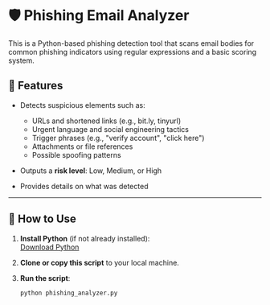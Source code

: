 # 🛡️ Phishing Email Analyzer

This is a Python-based phishing detection tool that scans email bodies for common phishing indicators using regular expressions and a basic scoring system.

## 🚀 Features

- Detects suspicious elements such as:
  - URLs and shortened links (e.g., bit.ly, tinyurl)
  - Urgent language and social engineering tactics
  - Trigger phrases (e.g., "verify account", "click here")
  - Attachments or file references
  - Possible spoofing patterns

- Outputs a **risk level**: Low, Medium, or High
- Provides details on what was detected

---

## 🧪 How to Use

1. **Install Python** (if not already installed):  
   [Download Python](https://www.python.org/downloads/)

2. **Clone or copy this script** to your local machine.

3. **Run the script**:
   ```bash
   python phishing_analyzer.py
